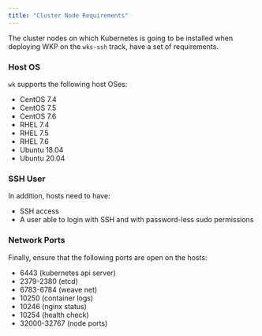 ```yaml
---
title: "Cluster Node Requirements"
---
```


The cluster nodes on which Kubernetes is going to be installed when deploying WKP on the `wks-ssh` track,
have a set of requirements.

### Host OS

`wk` supports the following host OSes:

- CentOS 7.4
- CentOS 7.5
- CentOS 7.6
- RHEL 7.4
- RHEL 7.5
- RHEL 7.6
- Ubuntu 18.04
- Ubuntu 20.04

### SSH User

In addition, hosts need to have:

- SSH access
- A user able to login with SSH and with password-less sudo permissions

### Network Ports

Finally, ensure that the following ports are open on the hosts:

- 6443 (kubernetes api server)
- 2379-2380 (etcd)
- 6783-6784 (weave net)
- 10250 (container logs)
- 10246 (nginx status)
- 10254 (health check)
- 32000-32767 (node ports)
